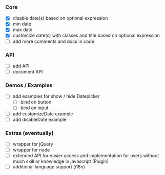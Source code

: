 ### Core
- [x] disable date(s) based on optional expression
- [x] min date
- [x] max date
- [x] customize date(s) with classes and title based on optional expression
- [ ] add more comments and docs in code

### API
- [ ] add API
- [ ] document API

### Demos / Examples
- [ ] add examples for show / hide Datepicker
  - [ ] bind on button
  - [ ] bind on input
- [ ] add customizeDate example
- [ ] add disableDate example

### Extras (eventually)
- [ ] wrapper for jQuery
- [ ] wrapper for node
- [ ] extended API for easier access and implementation for users without much skill or knowledge in javascript (Plugin)
- [ ] additional language support (i18n)